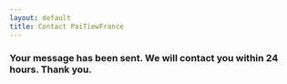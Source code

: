```yaml
---
layout: default
title: Contact PaiTiewFrance
---
```


<div class="center message-send">
      <h3>
          Your message has been sent. We will contact you within 24 hours.   Thank you. 
      </h3>
</div>